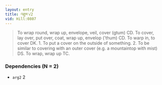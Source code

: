```yaml
---
layout: entry
title: འཐུམ་√2
vid: Hill:0807
---
```

> To wrap round, wrap up, envelope, veil, cover (gtum) CD\. To cover, lay over, put over, coat, wrap up, envelop ('thum) CD\. To warp in, to cover DK\. 1\. To put a cover on the outside of something\. 2\. To be similar to covering with an outer cover (e\.g\. a mountaintop with mist) DS\. To wrap, wrap up TC\.


### Dependencies (N = 2)
* `arg2` 2
